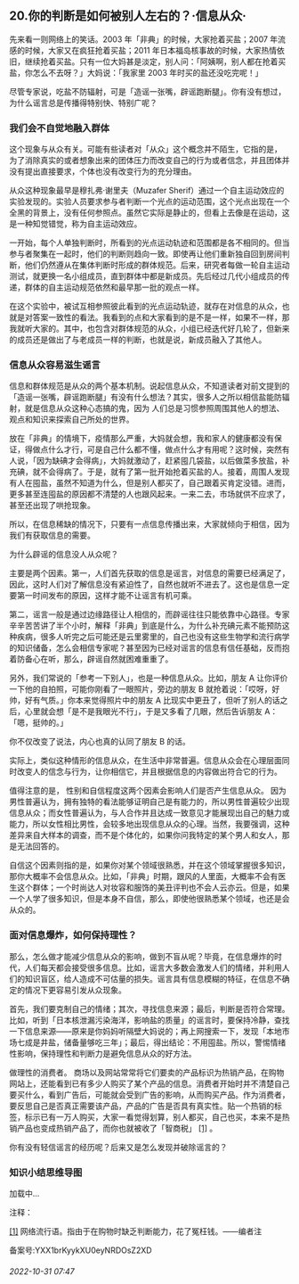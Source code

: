 ## 20.你的判断是如何被别人左右的？·信息从众·
先来看一则网络上的笑话。2003 年「非典」的时候，大家抢着买盐；2007 年流感的时候，大家又在疯狂抢着买盐；2011 年日本福岛核事故的时候，大家热情依旧，继续抢着买盐。只有一位大妈甚是淡定，别人问：「阿姨啊，别人都在抢着买盐，你怎么不去呀？」大妈说：「我家里 2003 年时买的盐还没吃完呢！」



尽管专家说，吃盐不防辐射，可是「造谣一张嘴，辟谣跑断腿」。你有没有想过，为什么谣言总是传播得特别快、特别广呢？



### 我们会不自觉地融入群体


这个现象与从众有关。可能有些读者对「从众」这个概念并不陌生，它指的是，
 为了消除真实的或者想象出来的团体压力而改变自己的行为或者信念，并且团体并没有提出直接要求，个体也没有改变行为的充分理由。
 



从众这种现象最早是穆扎弗·谢里夫（Muzafer Sherif）通过一个自主运动效应的实验发现的。实验人员要求参与者判断一个光点的运动范围，这个光点出现在一个全黑的背景上，没有任何参照点。虽然它实际是静止的，但看上去像是在运动，这是一种知觉错觉，称为自主运动效应。



一开始，每个人单独判断时，所看到的光点运动轨迹和范围都是各不相同的。但当参与者聚集在一起时，他们的判断则趋向一致。即使再让他们重新独自回到房间判断，他们仍然遵从在集体判断时形成的群体规范。后来，研究者每做一轮自主运动测试，就更换一名小组成员，直到群体中都是新成员。先后经过几代小组成员的传递，群体的自主运动规范依然和最早那一批的观点一样。



在这个实验中，被试互相参照彼此看到的光点运动轨迹，就存在对信息的从众，也就是对答案一致性的看法。我看到的点和大家看到的是不是一样，如果不一样，那我就听大家的。其中，也包含对群体规范的从众，小组已经迭代好几轮了，但新来的成员还是做出了与老成员一样的判断，也就是说，新成员融入了其他人。



### 信息从众容易滋生谣言


信息和群体规范是从众的两个基本机制。说起信息从众，不知道读者对前文提到的「造谣一张嘴，辟谣跑断腿」有没有什么想法？其实，很多人之所以相信盐能防辐射，就是信息从众这种心态搞的鬼，因为
 人们总是习惯参照周围其他人的想法、观点和知识来探索自己所处的世界。
 



放在「非典」的情境下，疫情那么严重，大妈就会想，我和家人的健康都没有保证，得做点什么才行，可是自己什么都不懂，做点什么才有用呢？这时候，突然有人说，「因为缺碘才会得病」，大妈就激动了，赶紧囤几袋盐，以后做菜多放盐，补充碘，就不会得病了。于是，就有了第一批开始抢着买盐的人。接着，周围人发现有人在囤盐，虽然不知道为什么，但是别人都买了，自己跟着买肯定没错。进而，更多甚至连囤盐的原因都不清楚的人也跟风起来。一来二去，市场就供不应求了，甚至还出现了哄抢现象。



所以，在信息稀缺的情况下，只要有一点信息传播出来，大家就倾向于相信，因为我们有获取信息的需要。



为什么辟谣的信息没人从众呢？



主要是两个因素。第一，人们首先获取的信息是谣言，对信息的需要已经满足了，因此，这时人们对了解信息没有紧迫性了，自然也就听不进去了。这也是信息一定要第一时间发布的原因，这样才能不让谣言有机可乘。



第二，谣言一般是通过边缘路径让人相信的，而辟谣往往只能依靠中心路径。专家辛辛苦苦讲了半个小时，解释「非典」到底是什么，为什么补充碘元素不能预防这种疾病，很多人听完之后可能还是云里雾里的，自己也没有这些生物学和流行病学的知识储备，怎么会相信专家呢？甚至因为已经对谣言的信息有信任基础，反而抱着防备心在听，那么，辟谣自然就困难重重了。



另外，我们常说的「参考一下别人」，也是一种信息从众。比如，朋友 A 让你评价一下他的自拍照，可能你刚看了一眼照片，旁边的朋友 B 就抢着说：「哎呀，好帅，好有气质。」你本来觉得照片中的朋友 A 比现实中更丑了，但听了别人的话之后，心里就会想「是不是我眼光不行」，于是又多看了几眼，然后告诉朋友 A：「嗯，挺帅的。」



你不仅改变了说法，内心也真的认同了朋友 B 的话。



实际上，类似这种情形的信息从众，在生活中非常普遍。信息从众会在心理层面同时改变人的信念与行为，让你相信它，并且根据信息的内容做出符合它的行为。



值得注意的是，
 性别和自信程度这两个因素会影响人们是否产生信息从众。
 因为男性普遍认为，拥有独特的看法能够证明自己是有能力的，所以男性普遍较少出现信息从众；而女性普遍认为，与人合作并且达成一致意见才能展现出自己的魅力或能力，所以女性相比男性，会较多地出现信息从众的心理。当然，我要强调，这种差异来自大样本的调查，而不是个体化的，如果你问我特定的某个男人和女人，那是无法回答的。



自信这个因素则指的是，如果你对某个领域很熟悉，并在这个领域掌握很多知识，那你大概率不会信息从众。比如，「非典」时期，跟风的人里面，大概率不会有医生这个群体；一个时尚达人对妆容和服饰的美丑评判也不会人云亦云。但是，如果一个人学了很多知识，但是本身不自信，那么，即使他很熟悉某个领域，也还是会从众的。



### 面对信息爆炸，如何保持理性？


那么，怎么做才能减少信息从众的影响，做到不盲从呢？毕竟，在信息爆炸的时代，人们每天都会接受很多信息。比如，谣言大多数会激发人们的情绪，并利用人们的知识盲区，给人造成不可估量的损失。谣言具有信息模糊的特征，在信息不确定的情况下更容易引发从众现象。



首先，我们要克制自己的情绪；其次，寻找信息来源；最后，判断是否符合常理。
 比如，听到「日本核泄漏污染海洋，影响盐的质量」的谣言时，要保持冷静，查找一下信息来源——原来是你妈妈听隔壁大妈说的；再上网搜索一下，发现「本地市场七成是井盐，储备量够吃三年」；最后，得出结论：不用囤盐。所以，警惕情绪性影响，保持理性和判断力是避免信息从众的好方法。



做理性的消费者。
 商场以及网站常常将它们要卖的产品标识为热销产品，在购物网站上，还能看到已有多少人购买了某个产品的信息。消费者开始时并不清楚自己要买什么，看到广告后，可能就会受到广告的影响，从而购买产品。作为消费者，要反思自己是否真正需要该产品，产品的广告是否具有真实性。贴一个热销的标签，标示已有一万人购买，大家一看觉得划算，别人都买，自己也买，本来不是热销产品也变成热销产品了，而你也就被收了「智商税」
  [[1]](#notef1) 。



你有没有轻信谣言的经历呢？后来又是怎么发现并破除谣言的？



### 知识小结思维导图


![]()加载中...

注释：



[[1]](#note1) 网络流行语。指由于在购物时缺乏判断能力，花了冤枉钱。——编者注



备案号:YXX1brKyykXU0eyNRDOsZ2XD


###### 2022-10-31 07:47
